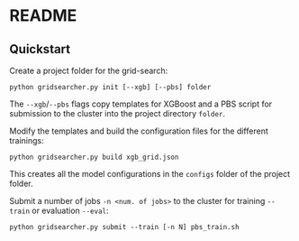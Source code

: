 # README

## Quickstart

Create a project folder for the grid-search:

    python gridsearcher.py init [--xgb] [--pbs] folder

The `--xgb`/`--pbs` flags copy templates for XGBoost and a PBS script for
submission to the cluster into the project directory `folder`.

Modify the templates and build the configuration files for the different
trainings:

    python gridsearcher.py build xgb_grid.json

This creates all the model configurations in the `configs` folder of the
project folder.

Submit a number of jobs `-n <num. of jobs>` to the cluster for training
`--train` or evaluation `--eval`:

    python gridsearcher.py submit --train [-n N] pbs_train.sh
